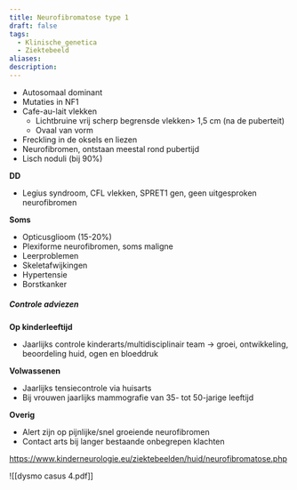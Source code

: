 ```yaml
---
title: Neurofibromatose type 1
draft: false
tags:
  - Klinische_genetica
  - Ziektebeeld
aliases: 
description: 
---
```


- Autosomaal dominant 
- Mutaties in NF1
- Cafe-au-lait vlekken
	- Lichtbruine vrij scherp begrensde vlekken> 1,5 cm (na de puberteit)
	- Ovaal van vorm
- Freckling in de oksels en liezen
- Neurofibromen, ontstaan meestal rond pubertijd
- Lisch noduli (bij 90%)

**DD**
- Legius syndroom, CFL vlekken, SPRET1 gen, geen uitgesproken neurofibromen

**Soms**
- Opticusglioom (15-20%)
- Plexiforme neurofibromen, soms maligne
- Leerproblemen
- Skeletafwijkingen
- Hypertensie
- Borstkanker

##### Controle adviezen
**Op kinderleeftijd**
- Jaarlijks controle kinderarts/multidisciplinair team → groei, ontwikkeling, beoordeling huid, ogen en bloeddruk

**Volwassenen**
- Jaarlijks tensiecontrole via huisarts
- Bij vrouwen jaarlijks mammografie van 35- tot 50-jarige leeftijd

**Overig**
- Alert zijn op pijnlijke/snel groeiende neurofibromen
- Contact arts bij langer bestaande onbegrepen klachten

https://www.kinderneurologie.eu/ziektebeelden/huid/neurofibromatose.php


![[dysmo casus 4.pdf]]
